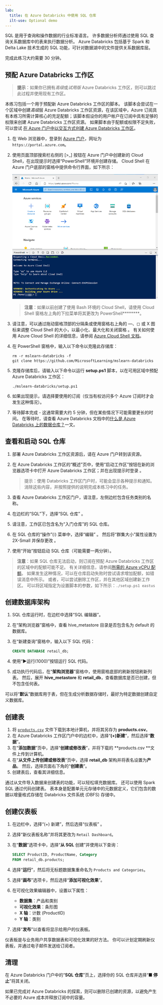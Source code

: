 ```yaml
---
lab:
  title: 在 Azure Databricks 中使用 SQL 仓库
  ilt-use: Optional demo
---
```


SQL 是用于查询和操作数据的行业标准语言。 许多数据分析师通过使用 SQL 查询关系数据库中的表来执行数据分析。 Azure Databricks 包括基于 Spark 和 Delta Lake 技术生成的 SQL 功能，可针对数据湖中的文件提供关系数据库层。

完成此练习大约需要 30 分钟。

## 预配 Azure Databricks 工作区

> **提示**：如果你已拥有*高级*或*试用版* Azure Databricks 工作区，则可以跳过此过程并使用现有工作区。

本练习包括一个用于预配新 Azure Databricks 工作区的脚本。 该脚本会尝试在一个区域中创建*高级*层 Azure Databricks 工作区资源，在该区域中，Azure 订阅具有本练习所需计算核心的充足配额；该脚本假设你的用户帐户在订阅中具有足够的权限来创建 Azure Databricks 工作区资源。 如果脚本由于配额或权限不足失败，可以尝试 [在 Azure 门户中以交互方式创建 Azure Databricks 工作区](https://learn.microsoft.com/azure/databricks/getting-started/#--create-an-azure-databricks-workspace)。

1. 在 Web 浏览器中，登录到 [Azure 门户](https://portal.azure.com)，网址为 `https://portal.azure.com`。
2. 使用页面顶部搜索栏右侧的 [\>_] 按钮在 Azure 门户中创建新的 Cloud Shell，在出现提示时选择“PowerShell”环境并创建存储。 Cloud Shell 在 Azure 门户底部的窗格中提供命令行界面，如下所示：

    ![具有 Cloud Shell 窗格的 Azure 门户](./images/cloud-shell.png)

    > **注意**：如果以前创建了使用 Bash 环境的 Cloud Shell，请使用 Cloud Shell 窗格左上角的下拉菜单将其更改为 PowerShell********。

3. 请注意，可以通过拖动窗格顶部的分隔条或使用窗格右上角的 &#8212;、&#9723; 或 X 图标来调整 Cloud Shell 的大小，以最小化、最大化和关闭窗格  。 有关如何使用 Azure Cloud Shell 的详细信息，请参阅 [Azure Cloud Shell 文档](https://docs.microsoft.com/azure/cloud-shell/overview)。

4. 在 PowerShell 窗格中，输入以下命令以克隆此存储库：

    ```
    rm -r mslearn-databricks -f
    git clone https://github.com/MicrosoftLearning/mslearn-databricks
    ```

5. 克隆存储库后，请输入以下命令以运行 **setup.ps1** 脚本，以在可用区域中预配 Azure Databricks 工作区：

    ```
    ./mslearn-databricks/setup.ps1
    ```

6. 如果出现提示，请选择要使用的订阅（仅当有权访问多个 Azure 订阅时才会发生这种情况）。
7. 等待脚本完成 - 这通常需要大约 5 分钟，但在某些情况下可能需要更长的时间。 在等待时，请查看 Azure Databricks 文档中的[什么是 Azure Databricks 上的数据仓库？](https://learn.microsoft.com/azure/databricks/sql/)一文。

## 查看和启动 SQL 仓库

1. 部署 Azure Databricks 工作区资源后，请在 Azure 门户转到该资源。
1. 在 Azure Databricks 工作区的“概述”页中，使用“启动工作区”按钮在新的浏览器选项卡中打开 Azure Databricks 工作区；并在出现提示时登录 。

    > 提示：使用 Databricks 工作区门户时，可能会显示各种提示和通知。 消除这些内容，并按照提供的说明完成本练习中的任务。

1. 查看 Azure Databricks 工作区门户，请注意，左侧边栏包含任务类别的名称。
1. 在边栏的“SQL”下，选择“SQL 仓库” 。
1. 请注意，工作区已包含名为“入门仓库”的 SQL 仓库。
1. 在 SQL 仓库的“操作”(&#8285;) 菜单中，选择“编辑”  。 然后将“群集大小”属性设置为 2X-Small 并保存更改 。
1. 使用“开始”按钮启动 SQL 仓库（可能需要一两分钟）。

> **注意**：如果 SQL 仓库无法启动，则订阅在预配 Azure Databricks 工作区的区域中的配额可能不足。 有关详细信息，请参阅[所需的 Azure vCPU 配额](https://docs.microsoft.com/azure/databricks/sql/admin/sql-endpoints#required-azure-vcpu-quota)。 如果发生这种情况，可以在仓库启动失败时尝试请求增加配额，如错误消息中所示。 或者，可以尝试删除工作区，并在其他区域创建新工作区。 可以将区域指定为设置脚本的参数，如下所示：`./setup.ps1 eastus`

## 创建数据库架构

1. SQL 仓库运行时，在边栏中选择“SQL 编辑器”。
2. 在“架构浏览器”窗格中，查看 hive_metastore 目录是否包含名为 default 的数据库。
3. 在“新建查询”窗格中，输入以下 SQL 代码：

    ```sql
   CREATE DATABASE retail_db;
    ```

4. 使用“&#9658;运行(1000)”按钮运行 SQL 代码。
5. 成功执行代码后，在“**架构浏览器**”窗格中，使用窗格底部的刷新按钮刷新列表。 然后，展开 **hive_metastore** 和 **retail_db**，查看数据库是否已创建，但不包含任何表。

可以将“**默认**”数据库用于表，但在生成分析数据存储时，最好为特定数据创建自定义数据库。

## 创建表

1. 将 [`products.csv`](https://raw.githubusercontent.com/MicrosoftLearning/mslearn-databricks/main/data/products.csv) 文件下载到本地计算机，并将其另存为 **products.csv**。
1. 在 Azure Databricks 工作区门户中的边栏中，选择“**(+)新建**”，然后选择“**数据**”。
1. 在“**添加数据**”页中，选择“**创建或修改表**”，并将下载的 **products.csv **文件上传到计算机。
1. 在“**从文件上传创建或修改表**”页中，选择 **retail_db** 架构并将表名设置为**产品**。 然后，选择页面右下角的“**创建表**”。
1. 创建表后，查看其详细信息。

通过从文件导入数据来创建表的功能，可以轻松填充数据库。 还可以使用 Spark SQL 通过代码创建表。 表本身是配置单元元存储中的元数据定义，它们包含的数据以增量格式存储在 Databricks 文件系统 (DBFS) 存储中。

## 创建仪表板

1. 在边栏中，选择“(+) 新建”，然后选择“仪表板” 。
2. 选择“新仪表板名称”并将其更改为 `Retail Dashboard`。
3. 在“**数据**”选项卡中，选择“**从 SQL** 创建”并使用以下查询：

    ```sql
   SELECT ProductID, ProductName, Category
   FROM retail_db.products; 
    ```

4. 选择“**运行**”，然后将无标题数据集重命名为 `Products and Categories`。
5. 选择“**画布**”选项卡，然后选择“**添加可视化效果**”。
6. 在可视化效果编辑器中，设置以下属性：
    
    - **数据集**：产品和类别
    - **可视化效果**：条形图
    - **X 轴**：计数 (ProductID)
    - **Y 轴**：类别

7. 选择“**发布**”以查看将显示给用户的仪表板。

仪表板是与业务用户共享数据表和可视化效果的好方法。 你可以计划定期刷新仪表板，并通过电子邮件发送给订阅者。

## 清理

在 Azure Databricks 门户中的“**SQL 仓库**”页上，选择你的 SQL 仓库并选择“**&#9632; 停止**”将其关闭。

如果已完成对 Azure Databricks 的探索，则可以删除已创建的资源，以避免产生不必要的 Azure 成本并释放订阅中的容量。
